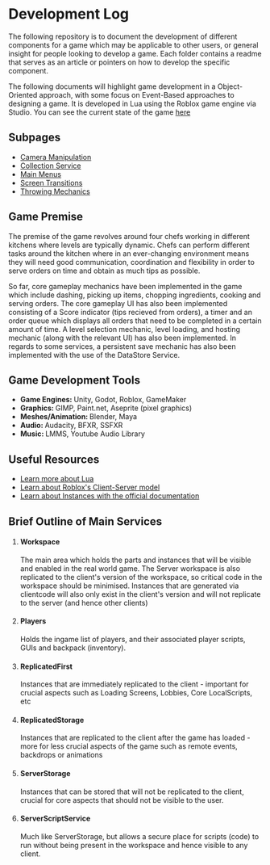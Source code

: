 <h1> Development Log </h1>

The following repository is to document the development of different components for a game which may be applicable to other users, or general insight for people looking to develop a game. Each folder contains a readme that serves as an article or pointers on how to develop the specific component.

The following documents will highlight game development in a Object-Oriented approach, with some focus on Event-Based approaches to designing a game. It is developed in Lua using the Roblox game engine via Studio. You can see the current state of the game <a href="https://www.roblox.com/games/13939495820/Recipe-For-Disaster-Work-In-Progress"> here </a>

<h2> Subpages </h2>
<ul>
<li><a href="CameraManipulation"> Camera Manipulation</a> </li>
<li><a href="CollectionService"> Collection Service</a> </li>
<li><a href="MainMenu"> Main Menus</a> </li>
<li><a href="ScreenTransitions"> Screen Transitions</a> </li>
<li><a href="ThrowingMechanics"> Throwing Mechanics</a> </li>
</ul>

<h2> Game Premise</h2>
<p> The premise of the game revolves around four chefs working in different kitchens where levels are typically dynamic. Chefs can perform different tasks around the kitchen where in an ever-changing environment means they will need good communication, coordination and flexibility in order to serve orders on time and obtain as much tips as possible. </p>

<p> So far, core gameplay mechanics have been implemented in the game which include dashing, picking up items, chopping ingredients, cooking and serving orders. The core gameplay UI has also been implemented consisting of a Score indicator (tips recieved from orders), a timer and an order queue which displays all orders that need to be completed in a certain amount of time. A level selection mechanic, level loading, and hosting mechanic (along with the relevant UI) has also been implemented. In regards to some services, a persistent save mechanic has also been implemented with the use of the DataStore Service.</p>

<h2> Game Development Tools </h2>
<ul>
  <li> <b> Game Engines: </b> Unity, Godot, Roblox, GameMaker </li>
  <li> <b> Graphics: </b> GIMP, Paint.net, Aseprite (pixel graphics) </li>
  <li> <b> Meshes/Animation: </b> Blender, Maya </li>
  <li> <b> Audio: </b> Audacity, BFXR, SSFXR </li>
  <li> <b> Music: </b> LMMS, Youtube Audio Library</li>
</ul>

<h2> Useful Resources </h2>
<ul>
  <li> <a href="https://www.lua.org/start.html"> Learn more about Lua </a> </li>
  <li> <a href="https://create.roblox.com/docs/projects/client-server"> Learn about Roblox's Client-Server model</a> </li>
  <li> <a href="https://create.roblox.com/docs/studio"> Learn about Instances with the official documentation</a> </li>
</ul>

<h2> Brief Outline of Main Services </h2>
<ol>
  <li> <h4> Workspace </h4>
    <p> The main area which holds the parts and instances that will be visible and enabled in the real world game. The Server workspace is also replicated
    to the client's version of the workspace, so critical code in the workspace should be minimised. Instances that are generated via clientcode will also
    only exist in the client's version and will not replicate to the server (and hence other clients)</p>
  </li>
  <li> <h4> Players </h4>
    <p> Holds the ingame list of players, and their associated player scripts, GUIs and backpack (inventory).</p>
  </li>
  <li> <h4> ReplicatedFirst </h4>
    <p> Instances that are immediately replicated to the client - important for crucial aspects such as Loading Screens, Lobbies, Core LocalScripts, etc</p>
  </li>
  <li> <h4> ReplicatedStorage </h4>
    <p> Instances that are replicated to the client after the game has loaded - more for less crucial aspects of the game such as remote events, backdrops or animations</p>
  </li>
    <li> <h4> ServerStorage </h4>
    <p> Instances that can be stored that will not be replicated to the client, crucial for core aspects that should not be visible to the user.</p>
  </li>
    <li> <h4> ServerScriptService </h4>
    <p> Much like ServerStorage, but allows a secure place for scripts (code) to run without being present in the workspace and hence visible to any client.</p>
  </li>
</ol>
